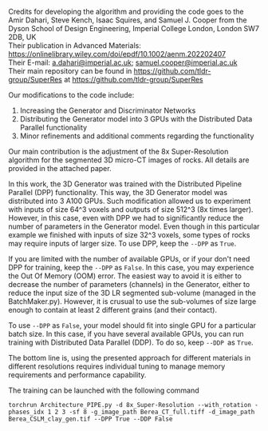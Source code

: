 Credits for developing the algorithm and providing the code goes to the Amir Dahari, Steve Kench, Isaac Squires, and Samuel J. Cooper from the Dyson School 
of Design Engineering, Imperial College London, London SW7 2DB, UK   
Their publication in Advanced Materials: https://onlinelibrary.wiley.com/doi/epdf/10.1002/aenm.202202407    
Their E-mail: a.dahari@imperial.ac.uk; samuel.cooper@imperial.ac.uk  
Their main repository can be found in https://github.com/tldr-group/SuperRes at https://github.com/tldr-group/SuperRes

Our modifications to the code include:
 1. Increasing the Generator and Discriminator Networks
 2. Distributing the Generator model into 3 GPUs with the Distributed Data Parallel functionality
 3. Minor refinements and additional comments regarding the functionality


Our main contribution is the adjustment of the 8x Super-Resolution algorithm for the segmented 3D micro-CT images of rocks. 
All details are provided in the attached paper.

In this work, the 3D Generator was trained with the Distributed Pipeline Parallel (DPP) functionality. This way, the 3D Generator model was distributed into
3 A100 GPUs. Such modification allowed us to experiment with inputs of size 64^3 voxels and outputs of size 512^3 (8x times larger). However, in this case,
even with DPP we had to significantly reduce the number of parameters in the Generator model.
Even though in this particular example we finished with inputs of size 32^3 voxels, some types of rocks may require inputs of larger size. 
To use DPP, keep the ```--DPP``` as ```True```.

If you are limited with the number of available GPUs, or if your don't need DPP for training, keep the ```--DPP``` as ```False```. In this case, you may experience the Out Of Memory (OOM) error. The easiest way to avoid it is either to decrease the number of parameters (channels) in the Generator, either to reduce the input size of the 3D LR segmented sub-volume (managed in the BatchMaker.py). 
However, it is crusual to use the sub-volumes of size large enough to contain at least 2 different grains (and their contact).

To use ```--DPP``` as ```False```, your model should fit into single GPU for a particular batch size. 
In this case, if you have several available GPUs, you can run training with Distributed Data Parallel (DDP). To do so, keep ```--DDP ```as ```True```.

The bottom line is, using the presented approach for different materials in different resolutions requires individual tuning to manage memory requirements
and performance capability.

The training can be launched with the following command

```
torchrun Architecture_PIPE.py -d 8x_Super-Resolution --with_rotation -phases_idx 1 2 3 -sf 8 -g_image_path Berea_CT_full.tiff -d_image_path Berea_CSLM_clay_gen.tif --DPP True --DDP False
```
